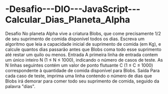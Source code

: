 # -Desafio---DIO---JavaScript---Calcular_Dias_Planeta_Alpha
Desafio  No planeta Alpha vive a criatura Blobs, que come precisamente 1/2 de seu suprimento de   comida disponível todos os dias. Escreva um algoritmo que leia a capacidade inicial de suprimento   de comida (em Kg), e calcule quantos dias passarão antes que Blobs coma todo esse suprimento até   restar um quilo ou menos.    Entrada  A primeira linha de entrada contem um único inteiro N (1 ≤ N ≤ 1000), indicando o número de   casos de teste. As N linhas seguintes contém um valor de ponto flutuante C (1 ≤ C ≤ 1000) correspondente   à quantidade de comida disponível para Blobs.    Saída  Para cada caso de teste, imprima uma linha contendo o número de dias que Blobs irá demorar para comer   todo seu suprimento de comida, seguido da palavra "dias".
